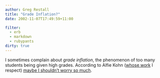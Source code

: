 ```yaml
---
author: Greg Restall
title: "Grade Inflation?"
date: 2002-11-07T17:49:59+11:00

filter:
  - erb
  - markdown
  - rubypants
dirty: true
---
```


<p>I sometimes complain about <em>grade inflation</em>, the phenomenon of too many students being given high grades.  According to Alfie Kohn (<a href="http://www.alfiekohn.org/">whose work</a> I respect) <a href="http://chronicle.com/free/v49/i11/11b00701.htm">maybe I shouldn&rsquo;t worry so much</a>.</p>

